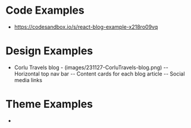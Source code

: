 # Code Examples
- https://codesandbox.io/s/react-blog-example-x218ro09vq

# Design Examples
- Corlu Travels blog - (images/231127-CorluTravels-blog.png)
-- Horizontal top nav bar
-- Content cards for each blog article
-- Social media links

# Theme Examples
-
